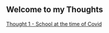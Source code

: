 ## Welcome to my Thoughts

[Thought 1 - School at the time of Covid](https://github.com/giacomotampella/Thoughts/blob/gh-pages/school_covid.md)
